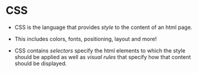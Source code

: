 # CSS #

* CSS is the language that provides *style* to the content of an html page.

* This includes colors, fonts, positioning, layout and more!

* CSS contains *selectors* specify the html elements to which the style should be applied as well as *visual rules* that specify how that content should be displayed.
